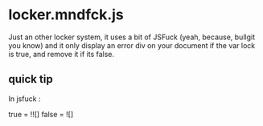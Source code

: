 locker.mndfck.js
================
Just an other locker system, it uses a bit of JSFuck (yeah, because, bullgit you know) and it only display an error div on your document if the var 
lock is true, and remove it if its false. 

## quick tip 
In jsfuck : 

true = !![] 
false = ![]
